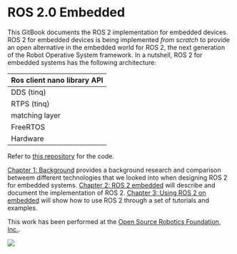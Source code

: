 ROS 2.0 Embedded
===============

This GitBook documents the ROS 2 implementation for embedded devices. ROS 2 for embedded devices is being implemented _from scratch_ to provide an open alternative in the embedded world for ROS 2, the next generation of the Robot Operative System framework. In a nutshell, ROS 2 for embedded systems has the following architecture:

| Ros client nano library API|
|--------|
| DDS (tinq)|
| RTPS (tinq)|
| matching layer|
| FreeRTOS|
| Hardware|

Refer to [this repository]() for the code.

[Chapter 1: Background](background/README.md) provides a background research and comparison betweem different technologies that we looked into when designing ROS 2 for embedded systems. [Chapter 2: ROS 2 embedded](dds/README.md) will describe and document the implementation of ROS 2. [Chapter 3: Using ROS 2 on embedded](using_nanodds/README.md) will show how to use ROS 2 through a set of tutorials and examples.

This work has been performed at the [Open Source Robotics Foundation, Inc.](http://osrfoundation.org/).

![](http://osrfoundation.org/assets/images/osrf_masthead.png)

